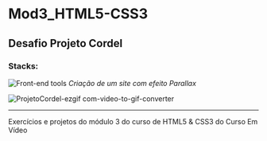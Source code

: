 # Mod3_HTML5-CSS3

## Desafio Projeto Cordel

### Stacks:<br>
<img alt="Front-end tools" title="Front-end" src="https://skillicons.dev/icons?i=html,css&theme=light"/>
<em> Criação de um site com efeito Parallax</em>

![ProjetoCordel-ezgif com-video-to-gif-converter](https://github.com/phpablo/Mod3_HTML5-CSS3/assets/13618424/2b029a6d-c794-4107-a5de-fc5bcafbb44e)

<hr>
Exercícios e projetos do módulo 3 do curso de HTML5 &amp; CSS3 do Curso Em Vídeo

